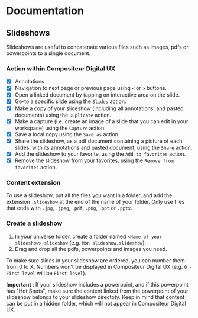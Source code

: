 # Documentation

## Slideshows

Slideshows are useful to concatenate various files such as images, pdfs or powerpoints to a single document.

### Action within Compositeur Digital UX

* [X] Annotations
* [X] Navigation to next page or previous page using `<` or `>` buttons.
* [X] Open a linked document by tapping on interactive area on the slide.
* [X] Go-to a specific slide using the `Slides` action.
* [X] Make a copy of your slideshow (including all annotations, and pasted documents) using the `Duplicate` action.
* [X] Make a capture (i.e. create an image of a slide that you can edit in your workspace) using the `Capture` action.
* [X] Save a local copy using the `Save as` action.
* [X] Share the slideshow, as a pdf document containing a picture of each slides, with its annotations and pasted document, using the `Share` action.
* [X] Add the slideshow to your favorite, using the `Add to favorites` action.
* [X] Remove the slideshow from your favorites, using the `Remove from favorites` action.

### Content extension 

To use a slideshow, put all the files you want in a folder, and add the extension `.slideshow` at the end of the name of your folder.
Only use files that ends with `.jpg`, `.jpeg`, `.pdf`, `.png`, `.ppt` or `.pptx`.

### Create a slideshow

1. In your universe folder, create a folder named `<Name of your slideshow>.slideshow` (e.g. `Mon slideshow.slideshow`).
2. Drag and drop all the pdfs, powerpoints and images you need.


To make sure slides in your slideshow are ordered, you can number them from 0 to X. Numbers won't be displayed in Compositeur Digital UX (e.g. `0 - First level` will be `First level`).

**Important** : If your slideshow includes a powerpoint, and if this powerpoint has "Hot Spots", make sure the content linked from the powerpoint of your slideshow belongs to your slideshow directoty. Keep in mind that content can be put in a hidden folder, which will not appear in Compositeur Digital UX.
